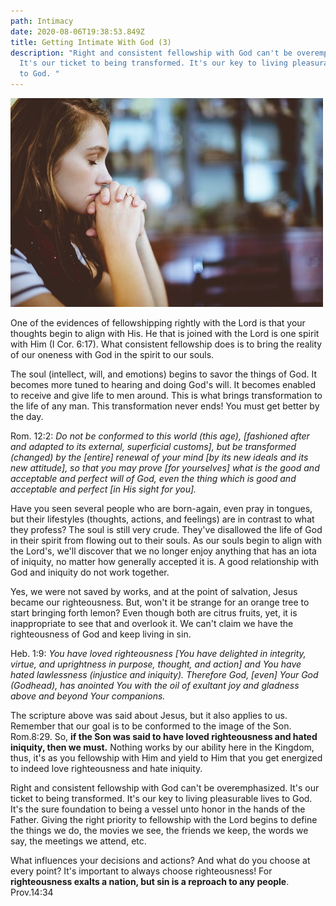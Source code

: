 ```yaml
---
path: Intimacy
date: 2020-08-06T19:38:53.849Z
title: Getting Intimate With God (3)
description: "Right and consistent fellowship with God can't be overemphasized.
  It's our ticket to being transformed. It's our key to living pleasurable lives
  to God. "
---
```

![](../assets/photo-1475938476802-32a7e851dad1.jpg)

One of the evidences of fellowshipping rightly with the Lord is that your thoughts begin to align with His. He that is joined with the Lord is one spirit with Him (I Cor. 6:17). What consistent fellowship does is to bring the reality of our oneness with God in the spirit to our souls.

The soul (intellect, will, and emotions) begins to savor the things of God. It becomes more tuned to hearing and doing God's will. It becomes enabled to receive and give life to men around. This is what brings transformation to the life of any man. This transformation never ends! You must get better by the day.

Rom. 12:2: *Do not be conformed to this world (this age), \[fashioned after and adapted to its external, superficial customs], but be transformed (changed) by the \[entire] renewal of your mind \[by its new ideals and its new attitude], so that you may prove \[for yourselves] what is the good and acceptable and perfect will of God, even the thing which is good and acceptable and perfect \[in His sight for you].*

Have you seen several people who are born-again, even pray in tongues, but their lifestyles (thoughts, actions, and feelings) are in contrast to what they profess? The soul is still very crude. They've disallowed the life of God in their spirit from flowing out to their souls. As our souls begin to align with the Lord's, we'll discover that we no longer enjoy anything that has an iota of iniquity, no matter how generally accepted it is. A good relationship with God and iniquity do not work together.

Yes, we were not saved by works, and at the point of salvation, Jesus became our righteousness. But, won't it be strange for an orange tree to start bringing forth lemon? Even though both are citrus fruits, yet, it is inappropriate to see that and overlook it. We can't claim we have the righteousness of God and keep living in sin.

Heb. 1:9: *You have loved righteousness \[You have delighted in integrity, virtue, and uprightness in purpose, thought, and action] and You have hated lawlessness (injustice and iniquity). Therefore God, \[even] Your God (Godhead), has anointed You with the oil of exultant joy and gladness above and beyond Your companions.*

The scripture above was said about Jesus, but it also applies to us. Remember that our goal is to be conformed to the image of the Son. Rom.8:29. So, **if the Son was said to have loved righteousness and hated iniquity, then we must.** Nothing works by our ability here in the Kingdom, thus, it's as you fellowship with Him and yield to Him that you get energized to indeed love righteousness and hate iniquity.

Right and consistent fellowship with God can't be overemphasized. It's our ticket to being transformed. It's our key to living pleasurable lives to God. It's the sure foundation to being a vessel unto honor in the hands of the Father. Giving the right priority to fellowship with the Lord begins to define the things we do, the movies we see, the friends we keep, the words we say, the meetings we attend, etc. 

What influences your decisions and actions? And what do you choose at every point? It's important to always choose righteousness! For **righteousness exalts a nation, but sin is a reproach to any people**. Prov.14:34